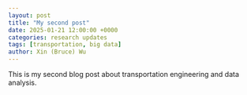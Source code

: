 ```yaml
---
layout: post
title: "My second post"
date: 2025-01-21 12:00:00 +0000
categories: research updates
tags: [transportation, big data]
author: Xin (Bruce) Wu
---
```


This is my second blog post about transportation engineering and data analysis.